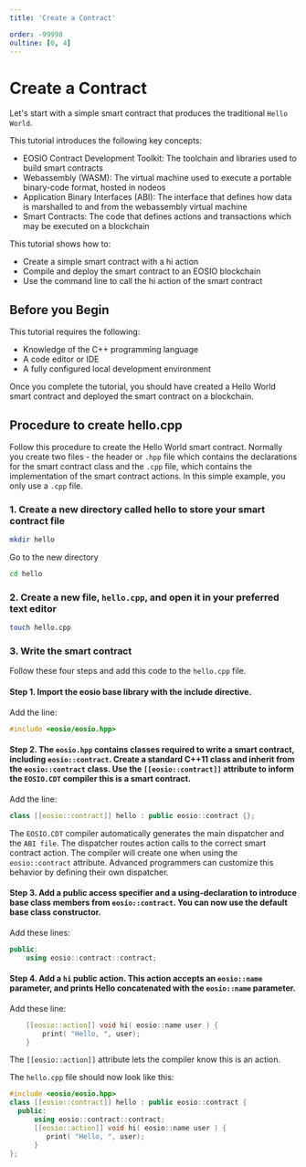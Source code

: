 ```yaml
---
title: 'Create a Contract'

order: -99998
oultine: [0, 4]
---
```


# Create a Contract

Let's start with a simple smart contract that produces the traditional `Hello World`.

This tutorial introduces the following key concepts:

- EOSIO Contract Development Toolkit: The toolchain and libraries used to build smart contracts
- Webassembly (WASM): The virtual machine used to execute a portable binary-code format, hosted in nodeos
- Application Binary Interfaces (ABI): The interface that defines how data is marshalled to and from the webassembly virtual machine
- Smart Contracts: The code that defines actions and transactions which may be executed on a blockchain

This tutorial shows how to:

- Create a simple smart contract with a hi action
- Compile and deploy the smart contract to an EOSIO blockchain
- Use the command line to call the hi action of the smart contract

## Before you Begin

This tutorial requires the following:

- Knowledge of the C++ programming language
- A code editor or IDE
- A fully configured local development environment

Once you complete the tutorial, you should have created a Hello World smart contract and deployed the smart contract on a blockchain.

## Procedure to create hello.cpp

Follow this procedure to create the Hello World smart contract. Normally you create two files - the header or `.hpp` file which contains the declarations for the smart contract class and the `.cpp` file, which contains the implementation of the smart contract actions. In this simple example, you only use a `.cpp` file.

### 1. Create a new directory called hello to store your smart contract file

```sh
mkdir hello
```

Go to the new directory

```sh
cd hello
```

### 2. Create a new file, `hello.cpp`, and open it in your preferred text editor

```sh
touch hello.cpp
```

### 3. Write the smart contract

Follow these four steps and add this code to the `hello.cpp` file.

#### Step 1. Import the eosio base library with the include directive.

Add the line:

```cpp
#include <eosio/eosio.hpp>
```

#### Step 2. The `eosio.hpp` contains classes required to write a smart contract, including `eosio::contract`. Create a standard C++11 class and inherit from the `eosio::contract` class. Use the `[[eosio::contract]]` attribute to inform the `EOSIO.CDT` compiler this is a smart contract.

Add the line:

```cpp
class [[eosio::contract]] hello : public eosio::contract {};
```

The `EOSIO.CDT` compiler automatically generates the main dispatcher and the `ABI file`. The dispatcher routes action calls to the correct smart contract action. The compiler will create one when using the `eosio::contract` attribute. Advanced programmers can customize this behavior by defining their own dispatcher.

#### Step 3. Add a public access specifier and a using-declaration to introduce base class members from `eosio::contract`. You can now use the default base class constructor.

Add these lines:

```cpp
public:
	using eosio::contract::contract;
```

#### Step 4. Add a `hi` public action. This action accepts an `eosio::name` parameter, and prints **Hello** concatenated with the `eosio::name` parameter.

Add these line:

```cpp
	[[eosio::action]] void hi( eosio::name user ) {
		print( "Hello, ", user);
	}
```

The `[[eosio::action]]` attribute lets the compiler know this is an action.

The `hello.cpp` file should now look like this:

```cpp
#include <eosio/eosio.hpp>
class [[eosio::contract]] hello : public eosio::contract {
  public:
      using eosio::contract::contract;
      [[eosio::action]] void hi( eosio::name user ) {
         print( "Hello, ", user);
      }
};
```